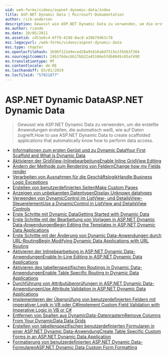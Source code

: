 ```yaml
---
uid: web-forms/videos/aspnet-dynamic-data/index
title: ASP.NET Dynamic Data | Microsoft-Dokumentation
author: rick-anderson
description: Gewusst wie ASP.NET Dynamic Data zu verwenden, um die erstellte Anwendungen erstellen, die automatisch weiß, wie auf Daten zugreift.
ms.author: riande
ms.date: 10/05/2011
ms.assetid: cd51e6c4-6ff9-419d-8ac8-a39b79d63c78
msc.legacyurl: /web-forms/videos/aspnet-dynamic-data
msc.type: chapter
ms.openlocfilehash: 2b9bf121e9eced28a91616a8d7515e1fb563f304
ms.sourcegitcommit: 24b1f6decbb17bb22a45166e5fdb0845c65af498
ms.translationtype: MT
ms.contentlocale: de-DE
ms.lasthandoff: 03/01/2019
ms.locfileid: "57021877"
---
```

<a name="aspnet-dynamic-data"></a><span data-ttu-id="d5e43-103">ASP.NET Dynamic Data</span><span class="sxs-lookup"><span data-stu-id="d5e43-103">ASP.NET Dynamic Data</span></span>
====================
> <span data-ttu-id="d5e43-104">Gewusst wie ASP.NET Dynamic Data zu verwenden, um die erstellte Anwendungen erstellen, die automatisch weiß, wie auf Daten zugreift.</span><span class="sxs-lookup"><span data-stu-id="d5e43-104">How to use ASP.NET Dynamic Data to create scaffolded applications that automatically know how to perform data access.</span></span>


- [<span data-ttu-id="d5e43-105">Informationen zum ersten Gerüst und zu Dynamic Data</span><span class="sxs-lookup"><span data-stu-id="d5e43-105">Your First Scaffold and What is Dynamic Data</span></span>](your-first-scaffold-and-what-is-dynamic-data.md)
- [<span data-ttu-id="d5e43-106">Aktivieren der GridView-Inlinebearbeitung</span><span class="sxs-lookup"><span data-stu-id="d5e43-106">Enable Inline GridView Editing</span></span>](how-do-i-enable-inline-gridview-editing.md)
- [<span data-ttu-id="d5e43-107">Ändern der Methode zum Rendering von Feldern</span><span class="sxs-lookup"><span data-stu-id="d5e43-107">Change how my Fields render</span></span>](how-do-i-change-how-my-fields-render.md)
- [<span data-ttu-id="d5e43-108">Verarbeiten von Ausnahmen für die Geschäftslogik</span><span class="sxs-lookup"><span data-stu-id="d5e43-108">Handle Business Logic Exceptions</span></span>](how-do-i-handle-business-logic-exceptions.md)
- [<span data-ttu-id="d5e43-109">Erstellen von benutzerdefinierten Seiten</span><span class="sxs-lookup"><span data-stu-id="d5e43-109">Make Custom Pages</span></span>](how-do-i-make-custom-pages.md)
- [<span data-ttu-id="d5e43-110">Anzeigen von unbekannten Datentypen</span><span class="sxs-lookup"><span data-stu-id="d5e43-110">Display Unknown datatypes</span></span>](how-do-i-display-unknown-datatypes.md)
- [<span data-ttu-id="d5e43-111">Verwenden von DynamicControl im ListView- und DetailsView-Steuerelement</span><span class="sxs-lookup"><span data-stu-id="d5e43-111">Use a DynamicControl in ListView and DetailsView Controls</span></span>](how-do-i-use-a-dynamiccontrol-in-listview-and-detailsview-controls.md)
- [<span data-ttu-id="d5e43-112">Erste Schritte mit Dynamic Data</span><span class="sxs-lookup"><span data-stu-id="d5e43-112">Getting Started with Dynamic Data</span></span>](getting-started-with-dynamic-data.md)
- [<span data-ttu-id="d5e43-113">Erste Schritte mit der Bearbeitung von Vorlagen in ASP.NET Dynamic Data-Anwendungen</span><span class="sxs-lookup"><span data-stu-id="d5e43-113">Begin Editing the Templates in ASP.NET Dynamic Data Applications</span></span>](begin-editing-the-templates-in-aspnet-dynamic-data-applications.md)
- [<span data-ttu-id="d5e43-114">Erste Schritte mit der Änderung von Dynamic Data-Anwendungen durch URL-Routing</span><span class="sxs-lookup"><span data-stu-id="d5e43-114">Begin Modifying Dynamic Data Applications with URL Routing</span></span>](begin-modifying-dynamic-data-applications-with-url-routing.md)
- [<span data-ttu-id="d5e43-115">Aktivieren der Inlinebearbeitung in ASP.NET Dynamic Data-Anwendungen</span><span class="sxs-lookup"><span data-stu-id="d5e43-115">Enable In-Line Editing in ASP.NET Dynamic Data Applications</span></span>](enable-in-line-editing-in-aspnet-dynamic-data-applications.md)
- [<span data-ttu-id="d5e43-116">Aktivieren des tabellenspezifischen Routings in Dynamic Data-Anwendungen</span><span class="sxs-lookup"><span data-stu-id="d5e43-116">Enable Table Specific Routing in Dynamic Data Applications</span></span>](how-to-enable-table-specific-routing-in-dynamic-data-applications.md)
- [<span data-ttu-id="d5e43-117">Durchführung von Attributüberprüfungen in ASP.NET Dynamic Data-Anwendungen</span><span class="sxs-lookup"><span data-stu-id="d5e43-117">Use Attribute Validation in ASP.NET Dynamic Data Applications</span></span>](how-to-use-attribute-validation-in-aspnet-dynamic-data-applications.md)
- [<span data-ttu-id="d5e43-118">Implementieren der Überprüfung von benutzerdefinierten Feldern mit imperativer Logik in VB oder C#</span><span class="sxs-lookup"><span data-stu-id="d5e43-118">Implement Custom Field Validation with Imperative Logic in VB or C#</span></span>](how-to-implement-custom-field-validation-with-imperative-logic-in-vb-or-c.md)
- [<span data-ttu-id="d5e43-119">Entfernen von Spalten aus DynamicData-Datenrastern</span><span class="sxs-lookup"><span data-stu-id="d5e43-119">Remove Columns From Your DynamicData Data Grids</span></span>](how-to-remove-columns-from-your-dynamicdata-data-grids.md)
- [<span data-ttu-id="d5e43-120">Erstellen von tabellenspezifischen benutzerdefinierten Formularen in einer ASP.NET Dynamic Data-Anwendung</span><span class="sxs-lookup"><span data-stu-id="d5e43-120">Create Table Specific Custom Forms in an ASP.NET Dynamic Data Application</span></span>](how-to-create-table-specific-custom-forms-in-an-aspnet-dynamic-data-application.md)
- [<span data-ttu-id="d5e43-121">Formatierung von benutzerdefinierten ASP.NET Dynamic Data-Formularen</span><span class="sxs-lookup"><span data-stu-id="d5e43-121">ASP.NET Dynamic Data Custom Form Formatting</span></span>](aspnet-dynamic-data-custom-form-formatting.md)
